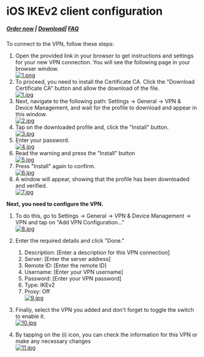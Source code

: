 # iOS IKEv2 client configuration

##### [Order now](https://puqcloud.com/puqvpncp.php) | [Download](https://download.puqcloud.com/cp/puqvpncp/)| [FAQ](https://faq.puqcloud.com)

To connect to the VPN, follow these steps:

1. Open the provided link in your browser to get instructions and settings for your new VPN connection. You will see the following page in your browser window.  
    [![1.png](https://doc.puq.info/uploads/images/gallery/2023-07/scaled-1680-/1.png)](https://doc.puq.info/uploads/images/gallery/2023-07/1.png)
2. To proceed, you need to install the Certificate CA. Click the "Download Certificate CA" button and allow the download of the file.  
    [![1.jpg](https://doc.puq.info/uploads/images/gallery/2023-07/scaled-1680-/1.jpg)](https://doc.puq.info/uploads/images/gallery/2023-07/1.jpg)
3. Next, navigate to the following path: Settings -&gt; General -&gt; VPN &amp; Device Management, and wait for the profile to download and appear in this window.  
    [![2.jpg](https://doc.puq.info/uploads/images/gallery/2023-07/scaled-1680-/dhk2.jpg)](https://doc.puq.info/uploads/images/gallery/2023-07/dhk2.jpg)
4. Tap on the downloaded profile and, click the "Install" button.  
    [![3.jpg](https://doc.puq.info/uploads/images/gallery/2023-07/scaled-1680-/Mm13.jpg)](https://doc.puq.info/uploads/images/gallery/2023-07/Mm13.jpg)
5. Enter your password.  
    [![4.jpg](https://doc.puq.info/uploads/images/gallery/2023-07/scaled-1680-/Wkc4.jpg)](https://doc.puq.info/uploads/images/gallery/2023-07/Wkc4.jpg)
6. Read the warning and press the "Install" button  
    [![5.jpg](https://doc.puq.info/uploads/images/gallery/2023-07/scaled-1680-/Sg15.jpg)](https://doc.puq.info/uploads/images/gallery/2023-07/Sg15.jpg)
7. Press "Install" again to confirm.  
    [![6.jpg](https://doc.puq.info/uploads/images/gallery/2023-07/scaled-1680-/2zN6.jpg)](https://doc.puq.info/uploads/images/gallery/2023-07/2zN6.jpg)
8. A window will appear, showing that the profile has been downloaded and verified.  
    [![7.jpg](https://doc.puq.info/uploads/images/gallery/2023-07/scaled-1680-/prC7.jpg)](https://doc.puq.info/uploads/images/gallery/2023-07/prC7.jpg)

**Next, you need to configure the VPN.**

1. To do this, go to Settings -&gt; General -&gt; VPN &amp; Device Management -&gt; VPN and tap on "Add VPN Configuration..."  
    [![8.jpg](https://doc.puq.info/uploads/images/gallery/2023-07/scaled-1680-/8.jpg)](https://doc.puq.info/uploads/images/gallery/2023-07/8.jpg)
2. Enter the required details and click "Done."
    
    
    1. Description: \[Enter a description for this VPN connection\]
    2. Server: \[Enter the server address\]
    3. Remote ID: \[Enter the remote ID\]
    4. Username: \[Enter your VPN username\]
    5. Password: \[Enter your VPN password\]
    6. Type: IKEv2
    7. Proxy: Off  
        [![9.jpg](https://doc.puq.info/uploads/images/gallery/2023-07/scaled-1680-/p2H9.jpg)](https://doc.puq.info/uploads/images/gallery/2023-07/p2H9.jpg)
3. Finally, select the VPN you added and don't forget to toggle the switch to enable it.  
    [![10.jpg](https://doc.puq.info/uploads/images/gallery/2023-07/scaled-1680-/UkP10.jpg)](https://doc.puq.info/uploads/images/gallery/2023-07/UkP10.jpg)
4. By tapping on the (i) icon, you can check the information for this VPN or make any necessary changes  
    [![11.jpg](https://doc.puq.info/uploads/images/gallery/2023-07/scaled-1680-/9Zz11.jpg)](https://doc.puq.info/uploads/images/gallery/2023-07/9Zz11.jpg)
